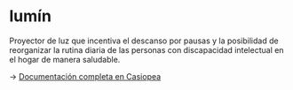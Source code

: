 # lumín
Proyector de luz que incentiva el descanso por pausas y la posibilidad de reorganizar la rutina diaria de las personas con discapacidad intelectual en el hogar de manera saludable.

&rarr; [Documentación completa en Casiopea](https://wiki.ead.pucv.cl/Lum%C3%ADn:_Proyector_de_luminoterapia)
